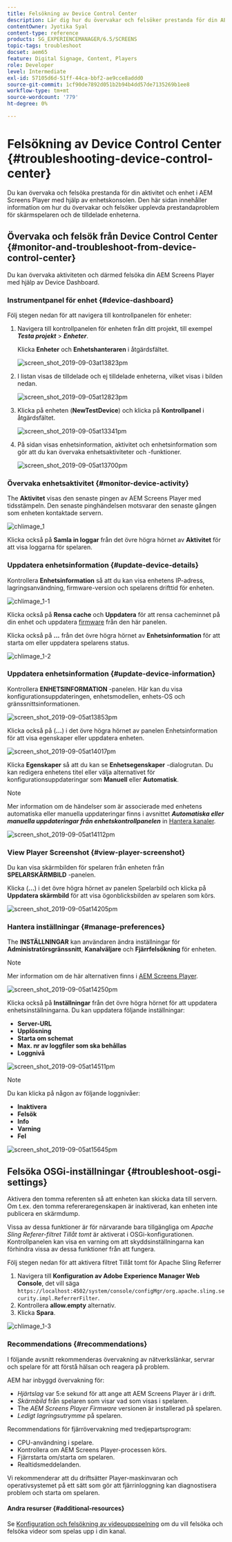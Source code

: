 ```yaml
---
title: Felsökning av Device Control Center
description: Lär dig hur du övervakar och felsöker prestanda för din AEM Screens Player-aktivitet och enhet med hjälp av kontrollpanelen för enheter.
contentOwner: Jyotika Syal
content-type: reference
products: SG_EXPERIENCEMANAGER/6.5/SCREENS
topic-tags: troubleshoot
docset: aem65
feature: Digital Signage, Content, Players
role: Developer
level: Intermediate
exl-id: 57105d6d-51ff-44ca-bbf2-ae9cce8addd0
source-git-commit: 1cf90de7892d051b2b94b4dd57de7135269b1ee8
workflow-type: tm+mt
source-wordcount: '779'
ht-degree: 0%

---
```


# Felsökning av Device Control Center {#troubleshooting-device-control-center}

Du kan övervaka och felsöka prestanda för din aktivitet och enhet i AEM Screens Player med hjälp av enhetskonsolen. Den här sidan innehåller information om hur du övervakar och felsöker upplevda prestandaproblem för skärmspelaren och de tilldelade enheterna.

## Övervaka och felsök från Device Control Center {#monitor-and-troubleshoot-from-device-control-center}

Du kan övervaka aktiviteten och därmed felsöka din AEM Screens Player med hjälp av Device Dashboard.

### Instrumentpanel för enhet {#device-dashboard}

Följ stegen nedan för att navigera till kontrollpanelen för enheter:

1. Navigera till kontrollpanelen för enheten från ditt projekt, till exempel ***Testa projekt*** > ***Enheter***.

   Klicka **Enheter** och **Enhetshanteraren** i åtgärdsfältet.

   ![screen_shot_2019-09-03at13823pm](assets/screen_shot_2019-09-03at13823pm.png)

1. I listan visas de tilldelade och ej tilldelade enheterna, vilket visas i bilden nedan.

   ![screen_shot_2019-09-05at12823pm](assets/screen_shot_2019-09-05at12823pm.png)

1. Klicka på enheten (**NewTestDevice**) och klicka på **Kontrollpanel** i åtgärdsfältet.

   ![screen_shot_2019-09-05at13341pm](assets/screen_shot_2019-09-05at13341pm.png)

1. På sidan visas enhetsinformation, aktivitet och enhetsinformation som gör att du kan övervaka enhetsaktiviteter och -funktioner.

   ![screen_shot_2019-09-05at13700pm](assets/screen_shot_2019-09-05at13700pm.png)

### Övervaka enhetsaktivitet {#monitor-device-activity}

The **Aktivitet** visas den senaste pingen av AEM Screens Player med tidsstämpeln. Den senaste pinghändelsen motsvarar den senaste gången som enheten kontaktade servern.

![chlimage_1](assets/chlimage_1.png)

Klicka också på **Samla in loggar** från det övre högra hörnet av **Aktivitet** för att visa loggarna för spelaren.

### Uppdatera enhetsinformation {#update-device-details}

Kontrollera **Enhetsinformation** så att du kan visa enhetens IP-adress, lagringsanvändning, firmware-version och spelarens drifttid för enheten.

![chlimage_1-1](assets/chlimage_1-1.png)

Klicka också på **Rensa cache** och **Uppdatera** för att rensa cacheminnet på din enhet och uppdatera [firmware](screens-glossary.md) från den här panelen.

Klicka också på **...** från det övre högra hörnet av **Enhetsinformation** för att starta om eller uppdatera spelarens status.

![chlimage_1-2](assets/chlimage_1-2.png)

### Uppdatera enhetsinformation {#update-device-information}

Kontrollera **ENHETSINFORMATION** -panelen. Här kan du visa konfigurationsuppdateringen, enhetsmodellen, enhets-OS och gränssnittsinformationen.

![screen_shot_2019-09-05at13853pm](assets/screen_shot_2019-09-05at13853pm.png)

Klicka också på (**...**) i det övre högra hörnet av panelen Enhetsinformation för att visa egenskaper eller uppdatera enheten.

![screen_shot_2019-09-05at14017pm](assets/screen_shot_2019-09-05at14017pm.png)

Klicka **Egenskaper** så att du kan se **Enhetsegenskaper** -dialogrutan. Du kan redigera enhetens titel eller välja alternativet för konfigurationsuppdateringar som **Manuell** eller **Automatisk**.

>[!NOTE]
>
>Mer information om de händelser som är associerade med enhetens automatiska eller manuella uppdateringar finns i avsnittet ***Automatiska eller manuella uppdateringar från enhetskontrollpanelen*** in [Hantera kanaler](managing-channels.md).

![screen_shot_2019-09-05at14112pm](assets/screen_shot_2019-09-05at14112pm.png)

### View Player Screenshot {#view-player-screenshot}

Du kan visa skärmbilden för spelaren från enheten från **SPELARSKÄRMBILD** -panelen.

Klicka (**...**) i det övre högra hörnet av panelen Spelarbild och klicka på **Uppdatera skärmbild** för att visa ögonblicksbilden av spelaren som körs.

![screen_shot_2019-09-05at14205pm](assets/screen_shot_2019-09-05at14205pm.png)

### Hantera inställningar {#manage-preferences}

The **INSTÄLLNINGAR** kan användaren ändra inställningar för **Administratörsgränssnitt**, **Kanalväljare** och **Fjärrfelsökning** för enheten.

>[!NOTE]
>Mer information om de här alternativen finns i [AEM Screens Player](working-with-screens-player.md).

![screen_shot_2019-09-05at14250pm](assets/screen_shot_2019-09-05at14250pm.png)

Klicka också på **Inställningar** från det övre högra hörnet för att uppdatera enhetsinställningarna. Du kan uppdatera följande inställningar:

* **Server-URL**
* **Upplösning**
* **Starta om schemat**
* **Max. nr av loggfiler som ska behållas**
* **Loggnivå**

![screen_shot_2019-09-05at14511pm](assets/screen_shot_2019-09-05at14511pm.png)

>[!NOTE]
>Du kan klicka på någon av följande loggnivåer:
>* **Inaktivera**
>* **Felsök**
>* **Info**
>* **Varning**
>* **Fel**

![screen_shot_2019-09-05at15645pm](assets/screen_shot_2019-09-05at15645pm.png)

## Felsöka OSGi-inställningar {#troubleshoot-osgi-settings}

Aktivera den tomma referenten så att enheten kan skicka data till servern. Om t.ex. den tomma refereraregenskapen är inaktiverad, kan enheten inte publicera en skärmdump.

Vissa av dessa funktioner är för närvarande bara tillgängliga om *Apache Sling Referer-filtret Tillåt tomt* är aktiverat i OSGi-konfigurationen. Kontrollpanelen kan visa en varning om att skyddsinställningarna kan förhindra vissa av dessa funktioner från att fungera.

Följ stegen nedan för att aktivera filtret Tillåt tomt för Apache Sling Referrer

1. Navigera till **Konfiguration av Adobe Experience Manager Web Console**, det vill säga `https://localhost:4502/system/console/configMgr/org.apache.sling.security.impl.ReferrerFilter`.
1. Kontrollera **allow.empty** alternativ.
1. Klicka **Spara**.

![chlimage_1-3](assets/chlimage_1-3.png)

### Recommendations {#recommendations}

I följande avsnitt rekommenderas övervakning av nätverkslänkar, servrar och spelare för att förstå hälsan och reagera på problem.

AEM har inbyggd övervakning för:

* *Hjärtslag* var 5:e sekund för att ange att AEM Screens Player är i drift.
* *Skärmbild* från spelaren som visar vad som visas i spelaren.
* The *AEM Screens Player Firmware* versionen är installerad på spelaren.
* *Ledigt lagringsutrymme* på spelaren.

Recommendations för fjärrövervakning med tredjepartsprogram:

* CPU-användning i spelare.
* Kontrollera om AEM Screens Player-processen körs.
* Fjärrstarta om/starta om spelaren.
* Realtidsmeddelanden.

Vi rekommenderar att du driftsätter Player-maskinvaran och operativsystemet på ett sätt som gör att fjärrinloggning kan diagnostisera problem och starta om spelaren.

#### Andra resurser {#additional-resources}

Se [Konfiguration och felsökning av videouppspelning](troubleshoot-videos.md) om du vill felsöka och felsöka videor som spelas upp i din kanal.
